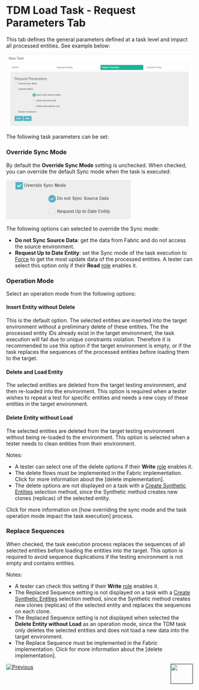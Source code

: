 # TDM Load Task - Request Parameters Tab

This tab defines the general parameters defined at a task level and impact all processed entities. See example below:

![request parameters](images/load_request_parameters_tab_regular.png)



The following task parameters can be set: 

### Override Sync Mode

By default the **Override Sync Mode** setting is unchecked. When checked, you can override the default Sync mode when the task is executed:

![override sync](images/load_task_override_sync_mode.png)

The following options can selected to override the Sync mode:

- **Do not Sync Source Data**: get the data from Fabric and do not access the source environment.
- **Request Up to Date Entity**: set the Sync mode of the task execution to [Force](https://github.com/k2view-academy/K2View-Academy/blob/Academy_6.4_TDM/articles/TDM/tdm_gui/articles/14_sync_LU_instance/02_sync_modes.md) to get the most update data of the processed entities. A tester can select this option only if their **Read** [role](10_environment_roles_tab.md#role-permissions) enables it.

### Operation Mode

Select an operation mode from the following options:

#### Insert Entity without Delete

This is the default option. The selected entities are inserted into the target environment without a preliminary delete of these entities. The the processed entity IDs already exist in the target environment, the task execution will fail due to unique constraints violation. Therefore it is recommended to use this option if the target environment is empty, or if the task replaces the sequences of the processed entities before loading them to the target.

#### Delete and Load Entity

The selected entities are deleted from the target testing environment, and then re-loaded into the environment. This option is required when a tester wishes to repeat a test for specific entities and needs a new copy of these entities in the target environment.

#### Delete Entity without Load

The selected entities are deleted from the target testing environment without being re-loaded to the environment. This option is selected when a tester needs to clean entities from their environment.

Notes:

- A tester can select one of the delete options if their **Write** [role](10_environment_roles_tab.md#role-permissions) enables it.
- The delete flows must be implemented in the Fabric implementation. Click for more information about the [delete implementation].
- The delete options are not displayed on a task with a [Create Synthetic Entities](18_load_task_requested_entities_regular_mode.md#create-synthetic-entities) selection method, since the Synthetic method creates new clones (replicas) of the selected entity. 



Click for more information on [how overriding the sync mode and the task operation mode impact the task execution] process.

### Replace Sequences

When checked, the task execution process replaces the sequences of all selected entities before loading the entities into the target. This option is required to avoid sequence duplications if the testing environment is not empty and contains entities.

Notes:

- A tester can check this setting if their **Write** [role](10_environment_roles_tab.md#role-permissions) enables it.
- The Replaced Sequence setting is not displayed on a task with a [Create Synthetic Entities](18_load_task_requested_entities_regular_mode.md#create-synthetic-entities) selection method, since the Synthetic method creates new clones (replicas) of the selected entity and replaces the sequences on each clone.
-  The Replaced Sequence setting is not displayed when selected the **Delete Entity without Load** as an operation mode, since the TDM task only deletes the selected entities and does not load a new data into the target environment.
- The Replace Sequence must be implemented in the Fabric implementation. Click for more information about the [delete implementation].





 [![Previous](/articles/images/Previous.png)](18_load_task_requested_entities_regular_mode.md)[<img align="right" width="60" height="54" src="/articles/images/Next.png">]()

